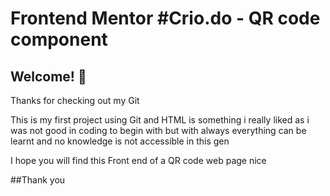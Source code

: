 # Frontend Mentor #Crio.do - QR code component

## Welcome! 👋

Thanks for checking out my Git

This is my first project using Git and HTML is something i really liked as i was not good in coding to begin with but with always everything can be learnt and no knowledge is not accessible in this gen 

I hope you will find this Front end of a QR code web page nice 

##Thank you
